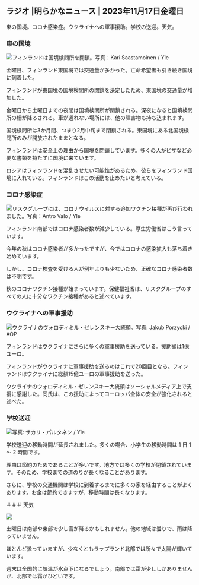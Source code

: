 ## ラジオ \|明らかなニュース \| 2023年11月17日金曜日

東の国境。コロナ感染症。ウクライナへの軍事援助。学校の送迎。天気。

### 東の国境

![フィンランドは国境検問所を閉鎖。写真：Kari Saastamoinen / Yle](https://images.cdn.yle.fi/image/upload/c_crop,h_2908,w_5178,x_0,y_0/ar_1.7777777777777777,c_fill,g_faces,h_675,w_1200/dpr_1.0/q_auto:eco/f_auto/fl_lossy/v1699908616/39-1200025655285565477b)

金曜日、フィンランド東国境では交通量が多かった。亡命希望者も引き続き国境に到着した。

フィンランドが東国境の国境検問所の閉鎖を決定したため、東国境の交通量が増加した。

金曜日から土曜日までの夜間は国境検問所が閉鎖される。深夜になると国境検問所の柵が降ろされる。車が通れない場所には、他の障害物も持ち込まれます。

国境検問所は3か月間、つまり2月中旬まで閉鎖される。東国境にある北国境検問所のみが開放されたままとなる。

フィンランドは安全上の理由から国境を閉鎖しています。多くの人がビザなど必要な書類を持たずに国境に来ています。

ロシアはフィンランドを混乱させたい可能性があるため、彼らをフィンランド国境に入れている。フィンランドはこの活動を止めたいと考えている。

### コロナ感染症

![リスクグループには、コロナウイルスに対する追加ワクチン接種が再び行われました。写真：Antro Valo / Yle](https://images.cdn.yle.fi/image/upload/c_crop,h_3247,w_5773,x_0,y_601/ar_1.7777777777777777,c_fill,g_faces,h_675,w_1200/dpr_1.0/q_auto:eco/f_auto/fl_lossy/v1699867130/39-11997076551e51acfff3)

フィンランド南部ではコロナ感染者数が減少している。厚生労働省はこう言っています。

今年の秋はコロナ感染者が多かったですが、今ではコロナの感染拡大も落ち着き始めています。

しかし、コロナ検査を受ける人が例年よりも少ないため、正確なコロナ感染者数は不明です。

秋のコロナワクチン接種が始まっています。保健福祉省は、リスクグループのすべての人に十分なワクチン接種があると述べています。

### ウクライナへの軍事援助

![ウクライナのヴォロディミル・ゼレンスキー大統領。写真: Jakub Porzycki / AOP](https://images.cdn.yle.fi/image/upload/c_crop,h_1393,w_2477,x_0,y_0/ar_1.7777777777777777,c_fill,g_faces,h_675,w_1200/dpr_1.0/q_auto:eco/f_auto/fl_lossy/v1696579988/39-1182210651fc13097ccb)

フィンランドはウクライナにさらに多くの軍事援助を送っている。援助額は1億ユーロ。

フィンランドがウクライナに軍事援助を送るのはこれで20回目となる。フィンランドはウクライナに総額15億ユーロの軍事援助を送った。

ウクライナのウォロディミル・ゼレンスキー大統領はソーシャルメディア上で支援に感謝した。同氏は、この援助によってヨーロッパ全体の安全が強化されると述べた。

### 学校送迎

![写真: サカリ・パルタネン / Yle](https://images.cdn.yle.fi/image/upload/c_crop,h_1494,w_2655,x_0,y_0/ar_1.7777777777777777,c_fill,g_faces,h_675,w_1200/dpr_1.0/q_auto:eco/f_auto/fl_lossy/v1677057284/39-107608063f5dc988d5c3)

学校送迎の移動時間が延長されました。多くの場合、小学生の移動時間は 1 日 1 ～ 2 時間です。

理由は節約のためであることが多いです。地方では多くの学校が閉鎖されています。そのため、学校までの道のりが長くなることがあります。

さらに、学校の交通機関は学校に到着するまでに多くの家を経由することがよくあります。お金は節約できますが、移動時間は長くなります。

＃＃＃ 天気

![](https://images.cdn.yle.fi/image/upload/c_crop,h_1080,w_1919,x_0,y_0/ar_1.7777777777777777,c_fill,g_faces,h_675,w_1200/dpr_1.0/q_auto:eco/f_auto/fl_lossy/v1700238427/39-120255565579437e32dc)

土曜日は南部や東部で少し雪が降るかもしれません。他の地域は曇りで、雨は降っていません。

ほとんど曇っていますが、少なくともラップランド北部では所々で太陽が輝いています。

週末は全国的に気温が氷点下になるでしょう。南部では霜が少ししかありませんが、北部では霜がひどいです。